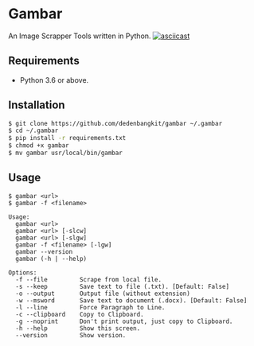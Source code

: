 
# Gambar

An Image Scrapper Tools written in Python.
[![asciicast](https://asciinema.org/a/cNjFBVESnukxOhC1c2X1WkltY.svg)](https://asciinema.org/a/cNjFBVESnukxOhC1c2X1WkltY)

## Requirements

- Python 3.6 or above.

## Installation
```bash
$ git clone https://github.com/dedenbangkit/gambar ~/.gambar
$ cd ~/.gambar
$ pip install -r requirements.txt
$ chmod +x gambar
$ mv gambar usr/local/bin/gambar
```

## Usage

```
$ gambar <url>
$ gambar -f <filename>

Usage:
  gambar <url>
  gambar <url> [-slcw]
  gambar <url> [-slgw]
  gambar -f <filename> [-lgw]
  gambar --version
  gambar (-h | --help)

Options:
  -f --file         Scrape from local file.
  -s --keep         Save text to file (.txt). [Default: False]
  -o --output       Output file (without extension) 
  -w --msword       Save text to document (.docx). [Default: False]
  -l --line         Force Paragraph to Line.
  -c --clipboard    Copy to Clipboard.
  -g --noprint      Don't print output, just copy to Clipboard.
  -h --help         Show this screen.
  --version         Show version.
```
